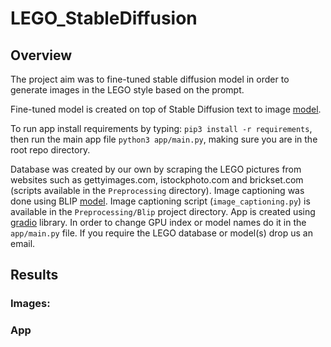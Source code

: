 # LEGO_StableDiffusion
<h2>Overview</h2>
The project aim was to fine-tuned stable diffusion model in order to generate images in the LEGO style based on the prompt.

Fine-tuned model is created on top of Stable Diffusion text to image [model](https://huggingface.co/spaces/stabilityai/stable-diffusion).

To run app install requirements by typing: `pip3 install -r requirements`, then run the main app file `python3 app/main.py`, making sure you are in the root repo directory.

Database was created by our own by scraping the LEGO pictures from websites such as gettyimages.com, istockphoto.com and brickset.com (scripts available in the `Preprocessing` directory).
Image captioning was done using BLIP [model](https://github.com/salesforce/BLIP). Image captioning script (`image_captioning.py`) is available in the `Preprocessing/Blip` project directory.
App is created using [gradio](https://gradio.app) library. In order to change GPU index or model names do it in the `app/main.py` file.
If you require the LEGO database or model(s) drop us an email.

<h2>Results</h2>
<h3>Images:<h3>



<h3>App</h3>

